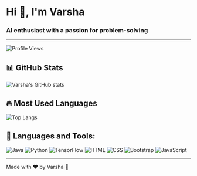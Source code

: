 # Hi 👋, I'm Varsha

### AI enthusiast with a passion for problem-solving
<!--
- 🔭 I’m currently working on **[Your Project Name]**  
- 🌱 I’m currently learning **Machine Learning, Cybersecurity, and Backend Development**  
- 👯 I’m looking to collaborate on **AI/ML, Cybersecurity, and Web Development projects**  
- 💬 Ask me about **Python, AI, and Mathematics**  
- 📫 How to reach me: [LinkedIn](https://www.linkedin.com/in/varshakotegar)  
- ⚡ Fun fact: **I turn coffee into code ☕🚀**  -->
---
![Profile Views](https://komarev.com/ghpvc/?username=varsha-kotegar&color=blue)



## 📊 GitHub Stats
![Varsha's GitHub stats](https://github-readme-stats.vercel.app/api?username=varsha-kotegar&show_icons=true&theme=radical)

## 🔥 Most Used Languages
![Top Langs](https://github-readme-stats.vercel.app/api/top-langs/?username=varsha-kotegar&layout=compact&theme=radical)

## 🚀 Languages and Tools:
![Java](https://img.shields.io/badge/Java-007396?style=flat&logo=java&logoColor=white)
![Python](https://img.shields.io/badge/Python-3776AB?style=flat&logo=python&logoColor=white)
![TensorFlow](https://img.shields.io/badge/TensorFlow-orange?logo=tensorflow&logoColor=white)
![HTML](https://img.shields.io/badge/HTML5-red?logo=html5&logoColor=white)
![CSS](https://img.shields.io/badge/CSS3-blue?logo=css3&logoColor=white)
![Bootstrap](https://img.shields.io/badge/Bootstrap-563D7C?style=flat&logo=bootstrap&logoColor=white)
![JavaScript](https://img.shields.io/badge/JavaScript-yellow?logo=javascript&logoColor=white)


---
Made with ❤️ by Varsha 🚀
